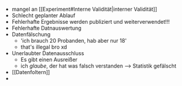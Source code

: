 - mangel an [[Experiment#Interne Validität|interner Validität]]
- Schlecht geplanter Ablauf
- Fehlerhafte Ergebnisse werden publiziert und weiterverwendet!!!
- Fehlerhafte Datnauswertung
- Datenfälschung
	- 'ich brauch 20 Probanden, hab aber nur 18'
	- that's illegal bro xd
- Unerlaubter Datenausschluss
	- Es gibt einen Ausreißer
	- ich _glaube_, der hat was falsch verstanden --> Statistik gefälscht
- [[Datenfoltern]]
- 